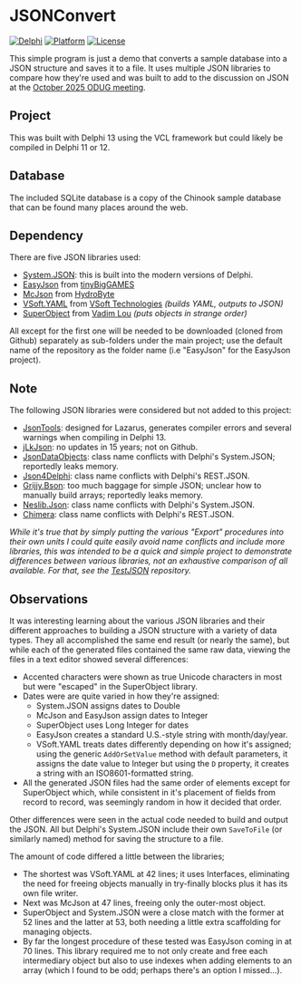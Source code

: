 # JSONConvert

[![Delphi](https://img.shields.io/badge/RAD%20Studio-Delphi-red.svg)](https://www.embarcadero.com/products/rad-studio)
[![Platform](https://img.shields.io/badge/Platform-Windows-blue.svg)]()
[![License](https://img.shields.io/badge/License-MIT-green.svg)](LICENSE)

This simple program is just a demo that converts a sample database into a JSON structure and saves it to a file. It uses multiple JSON libraries to compare how they're used and was built to add to the discussion on JSON at the [October 2025 ODUG meeting](https://odug.org/events/2025-10/).

## Project

This was built with Delphi 13 using the VCL framework but could likely be compiled in Delphi 11 or 12.

## Database

The included SQLite database is a copy of the Chinook sample database that can be found many places around the web.

## Dependency

There are five JSON libraries used:

- [System.JSON](https://docwiki.embarcadero.com/Libraries/Florence/en/System.JSON): this is built into the modern versions of Delphi.
- [EasyJson](https://github.com/tinyBigGAMES/EasyJson) from [tinyBigGAMES](https://tinybiggames.com/)
- [McJson](https://github.com/hydrobyte/McJSON) from [HydroByte](https://hydrobyte.com.br/site/)
- [VSoft.YAML](https://github.com/VSoftTechnologies/VSoft.YAML) from [VSoft Technologies](https://www.finalbuilder.com/) _(builds YAML, outputs to JSON)_
- [SuperObject](https://github.com/pult/SuperObject.Delphi) from [Vadim Lou](https://github.com/pult) _(puts objects in strange order)_

All except for the first one will be needed to be downloaded (cloned from Github) separately as sub-folders under the main project; use the default name of the repository as the folder name (i.e "EasyJson" for the EasyJson project).

## Note ##

The following JSON libraries were considered but not added to this project:

- [JsonTools](https://github.com/sysrpl/JsonTools): designed for Lazarus, generates compiler errors and several warnings when compiling in Delphi 13.
- [jLkJson](https://sourceforge.net/projects/lkjson/): no updates in 15 years; not on Github.
- [JsonDataObjects](https://github.com/ahausladen/JsonDataObjects): class name conflicts with Delphi's System.JSON; reportedly leaks memory.
- [Json4Delphi](https://github.com/MaiconSoft/json4delphi): class name conflicts with Delphi's REST.JSON.
- [Grijjy.Bson](https://github.com/grijjy/GrijjyFoundation): too much baggage for simple JSON; unclear how to manually build arrays; reportedly leaks memory.
- [Neslib.Json](https://github.com/neslib/Neslib.Json): class name conflicts with Delphi's System.JSON.
- [Chimera](https://bitbucket.org/sivv/chimera/src/develop/): class name conflicts with Delphi's REST.JSON.

_While it's true that by simply putting the various "Export" procedures into their own units I could quite easily avoid name conflicts and include more libraries, this was intended to be a quick and simple project to demonstrate differences between various libraries, not an exhaustive comparison of all available. For that, see the [TestJSON](https://github.com/hydrobyte/TestJSON) repository._

## Observations ##

It was interesting learning about the various JSON libraries and their different approaches to building a JSON structure with a variety of data types. They all accomplished the same end result (or nearly the same), but while each of the generated files contained the same raw data, viewing the files in a text editor showed several differences:

- Accented characters were shown as true Unicode characters in most but were "escaped" in the SuperObject library.
- Dates were are quite varied in how they're assigned: 
  - System.JSON assigns dates to Double
  - McJson and EasyJson assign dates to Integer
  - SuperObject uses Long Integer for dates
  - EasyJson creates a standard U.S.-style string with month/day/year.
  - VSoft.YAML treats dates differently depending on how it's assigned; using the generic `AddOrSetValue` method with default parameters, it assigns the date value to Integer but using the `D` property, it creates a string with an ISO8601-formatted string.
- All the generated JSON files had the same order of elements except for SuperObject which, while consistent in it's placement of fields from record to record, was seemingly random in how it decided that order.

Other differences were seen in the actual code needed to build and output the JSON. All but Delphi's System.JSON include their own `SaveToFile` (or similarly named) method for saving the structure to a file.

The amount of code differed a little between the libraries;

- The shortest was VSoft.YAML at 42 lines; it uses Interfaces, eliminating the need for freeing objects manually in try-finally blocks plus it has its own file writer. 
- Next was McJson at 47 lines, freeing only the outer-most object.
- SuperObject and System.JSON were a close match with the former at 52 lines and the latter at 53, both needing a little extra scaffolding for managing objects.
- By far the longest procedure of these tested was EasyJson coming in at 70 lines. This library required me to not only create and free each intermediary object but also to use indexes when adding elements to an array (which I found to be odd; perhaps there's an option I missed...).
    
